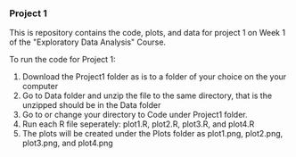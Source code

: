 ### Project 1

This is repository contains the code, plots, and data for project 1 on Week 1 of the "Exploratory Data Analysis" Course.

To run the code for Project 1:
	
1. Download the Project1 folder as is to a folder of your choice on the your computer
2. Go to Data folder and unzip the file to the same directory, that is the unzipped should be in the Data folder
3. Go to or change your directory to Code under Project1 folder.
4. Run each R file seperately: plot1.R, plot2.R, plot3.R, and plot4.R
5. The plots will be created under the Plots folder as plot1.png, plot2.png, plot3.png, and plot4.png


